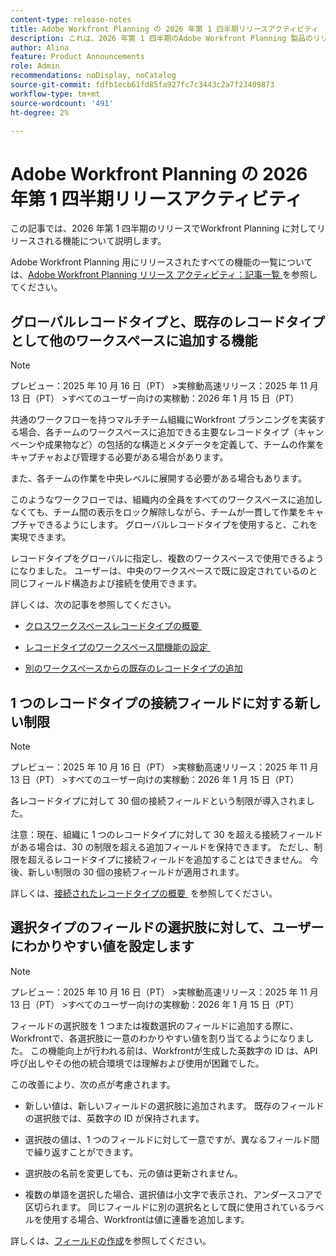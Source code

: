 ```yaml
---
content-type: release-notes
title: Adobe Workfront Planning の 2026 年第 1 四半期リリースアクティビティ
description: これは、2026 年第 1 四半期のAdobe Workfront Planning 製品のリリースアクティビティです。
author: Alina
feature: Product Announcements
role: Admin
recommendations: noDisplay, noCatalog
source-git-commit: fdfb1ecb61fd85fa927fc7c3443c2a7f23409873
workflow-type: tm+mt
source-wordcount: '491'
ht-degree: 2%

---
```


# Adobe Workfront Planning の 2026 年第 1 四半期リリースアクティビティ

この記事では、2026 年第 1 四半期のリリースでWorkfront Planning に対してリリースされる機能について説明します。

<!--keep the sentence below for all future quarterly release pages-->

Adobe Workfront Planning 用にリリースされたすべての機能の一覧については、[Adobe Workfront Planning リリース アクティビティ：記事一覧 &#x200B;](/help/quicksilver/product-announcements/product-releases/planning-release-activity/planning-release-activity-article-index.md) を参照してください。


## グローバルレコードタイプと、既存のレコードタイプとして他のワークスペースに追加する機能

>[!NOTE]
>
>プレビュー：2025 年 10 月 16 日（PT）
>&#x200B;>実稼動高速リリース：2025 年 11 月 13 日（PT）
>&#x200B;>すべてのユーザー向けの実稼動：2026 年 1 月 15 日（PT）

共通のワークフローを持つマルチチーム組織にWorkfront プランニングを実装する場合、各チームのワークスペースに追加できる主要なレコードタイプ（キャンペーンや成果物など）の包括的な構造とメタデータを定義して、チームの作業をキャプチャおよび管理する必要がある場合があります。

また、各チームの作業を中央レベルに展開する必要がある場合もあります。

このようなワークフローでは、組織内の全員をすべてのワークスペースに追加しなくても、チーム間の表示をロック解除しながら、チームが一貫して作業をキャプチャできるようにします。 グローバルレコードタイプを使用すると、これを実現できます。

レコードタイプをグローバルに指定し、複数のワークスペースで使用できるようになりました。 ユーザーは、中央のワークスペースで既に設定されているのと同じフィールド構造および接続を使用できます。

詳しくは、次の記事を参照してください。

* [&#x200B; クロスワークスペースレコードタイプの概要 &#x200B;](/help/quicksilver/planning/architecture/cross-workspace-record-types-overview.md)

* [&#x200B; レコードタイプのワークスペース間機能の設定 &#x200B;](/help/quicksilver/planning/architecture/configure-record-type-cross-workspace-capabilities.md)

* [別のワークスペースからの既存のレコードタイプの追加](/help/quicksilver/planning/architecture/add-existing-record-types-from-another-workspace.md)

## 1 つのレコードタイプの接続フィールドに対する新しい制限

>[!NOTE]
>
>プレビュー：2025 年 10 月 16 日（PT）
>&#x200B;>実稼動高速リリース：2025 年 11 月 13 日（PT）
>&#x200B;>すべてのユーザー向けの実稼動：2026 年 1 月 15 日（PT）

各レコードタイプに対して 30 個の接続フィールドという制限が導入されました。

注意：現在、組織に 1 つのレコードタイプに対して 30 を超える接続フィールドがある場合は、30 の制限を超える追加フィールドを保持できます。 ただし、制限を超えるレコードタイプに接続フィールドを追加することはできません。 今後、新しい制限の 30 個の接続フィールドが適用されます。

詳しくは、[&#x200B; 接続されたレコードタイプの概要 &#x200B;](/help/quicksilver/planning/architecture/connect-record-types-overview.md) を参照してください。

## 選択タイプのフィールドの選択肢に対して、ユーザーにわかりやすい値を設定します

>[!NOTE]
>
>プレビュー：2025 年 10 月 16 日（PT）
>&#x200B;>実稼動高速リリース：2025 年 11 月 13 日（PT）
>&#x200B;>すべてのユーザー向けの実稼動：2026 年 1 月 15 日（PT）

フィールドの選択肢を 1 つまたは複数選択のフィールドに追加する際に、Workfrontで、各選択肢に一意のわかりやすい値を割り当てるようになりました。 この機能向上が行われる前は、Workfrontが生成した英数字の ID は、API 呼び出しやその他の統合環境では理解および使用が困難でした。

この改善により、次の点が考慮されます。

* 新しい値は、新しいフィールドの選択肢に追加されます。 既存のフィールドの選択肢では、英数字の ID が保持されます。

* 選択肢の値は、1 つのフィールドに対して一意ですが、異なるフィールド間で繰り返すことができます。

* 選択肢の名前を変更しても、元の値は更新されません。

* 複数の単語を選択した場合、選択値は小文字で表示され、アンダースコアで区切られます。 同じフィールドに別の選択名として既に使用されているラベルを使用する場合、Workfrontは値に連番を追加します。

詳しくは、[フィールドの作成](/help/quicksilver/planning/fields/create-fields.md)を参照してください。
